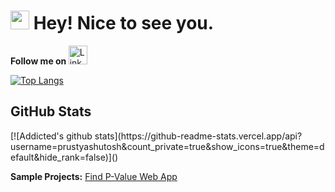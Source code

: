 <h1><img src="https://emojis.slackmojis.com/emojis/images/1531849430/4246/blob-sunglasses.gif?1531849430" width="30"/> Hey! Nice to see you.</h1>
<b>Follow me on  </b>
 <a href="https://www.linkedin.com/in/ashutosh-prusty/" target="_blank">
  <img height="30"
    alt="LinkedIn"
    src="https://img.shields.io/badge/LinkedIn-0077B5?style=for-the-badge&logo=linkedin&logoColor=white"
  />
</a>

[![Top Langs](https://github-readme-stats.vercel.app/api/top-langs/?username=prustyashutosh&layout=compact)](https://www.hackerrank.com/ashutoshprusty29)

<h2>GitHub Stats</h2>
[![Addicted's github stats](https://github-readme-stats.vercel.app/api?username=prustyashutosh&count_private=true&show_icons=true&theme=default&hide_rank=false)]()


**Sample Projects:**
[Find P-Value Web App](https://p-value-demo.herokuapp.com)


<!--
**Addicted5/Addicted5** is a ✨ _special_ ✨ repository because its `README.md` (this file) appears on your GitHub profile.

[![Addicted's wakatime stats](https://github-readme-stats.vercel.app/api/wakatime?username=addicted)]()

Here are some ideas to get you started:

- 🔭 I’m currently working on ...
- 🌱 I’m currently learning ...
- 👯 I’m looking to collaborate on ...
- 🤔 I’m looking for help with ...
- 💬 Ask me about ...
- 📫 How to reach me: ...
- 😄 Pronouns: ...
- ⚡ Fun fact: ...

-->
